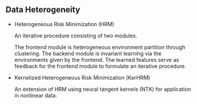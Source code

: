 ## Data Heterogeneity

- Heterogeneous Risk Minimization (HRM)

    An iterative procedure consisting of two modules. 
    
    The frontend module is heterogeneous environment partition through clustering. The backend module is invariant learning via the environments given by the frontend. The learned features serve as feedback for the frontend module to formulate an iterative procedure. 

- Kernelized Heterogeneous Risk Minimization (KerHRM)

    An extension of HRM using neural tangent kernels (NTK) for application in nonlinear data. 
